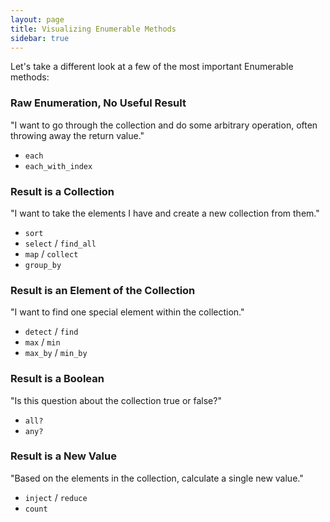 ```yaml
---
layout: page
title: Visualizing Enumerable Methods
sidebar: true
---
```


Let's take a different look at a few of
the most important Enumerable methods:

### Raw Enumeration, No Useful Result

"I want to go through the collection and do some arbitrary operation, often
throwing away the return value."

* `each`
* `each_with_index`

### Result is a Collection

"I want to take the elements I have and create a new collection from them."

* `sort`
* `select` / `find_all`
* `map` / `collect`
* `group_by`

### Result is an Element of the Collection

"I want to find one special element within the collection."

* `detect` / `find`
* `max` / `min`
* `max_by` / `min_by`

### Result is a Boolean

"Is this question about the collection true or false?"

* `all?`
* `any?`

### Result is a New Value

"Based on the elements in the collection, calculate a single new value."

* `inject` / `reduce`
* `count`
